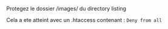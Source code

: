 Protegez le dossier /images/ du directory listing

Cela a ete atteint avec un .htaccess contenant :
`Deny from all`